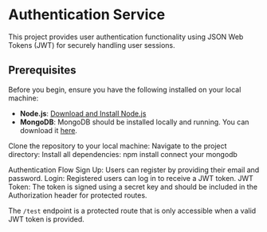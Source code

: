 # Authentication Service

This project provides user authentication functionality using JSON Web Tokens (JWT) for securely handling user sessions.

## Prerequisites

Before you begin, ensure you have the following installed on your local machine:

- **Node.js**: [Download and Install Node.js](https://nodejs.org)
- **MongoDB**: MongoDB should be installed locally and running. You can download it [here](https://www.mongodb.com/try/download/community).

Clone the repository to your local machine:
Navigate to the project directory:
Install all dependencies: npm install
connect your mongodb

Authentication Flow
Sign Up: Users can register by providing their email and password.
Login: Registered users can log in to receive a JWT token.
JWT Token: The token is signed using a secret key and should be included in the Authorization header for protected routes.

The `/test` endpoint is a protected route that is only accessible when a valid JWT token is provided. 

